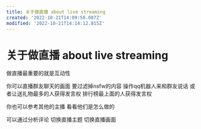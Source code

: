 ```yaml
---
title: 关于做直播 about live streaming
created: '2022-10-21T14:09:58.087Z'
modified: '2022-10-21T14:14:12.815Z'
---
```


# 关于做直播 about live streaming

做直播最重要的就是互动性

你可以直播群友聊天的画面 要过滤掉nsfw的内容 操作qq机器人来和群友说话 或者让送礼物最多的人获得发言权 排行榜最上面的人获得发言权

你也可以参考其他的主播 看看他们是怎么做的

可以通过分析评论 切换直播主题 切换直播画面
